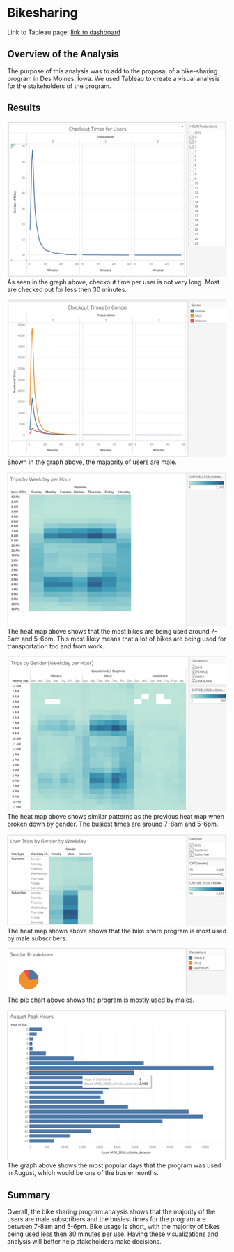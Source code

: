 # Bikesharing

Link to Tableau page:
[link to dashboard](https://public.tableau.com/profile/abby.schneider#!/vizhome/BikeShare_16174120581120/CheckoutTimesforUsers)


## Overview of the Analysis
The purpose of this analysis was to add to the proposal of a bike-sharing program in Des Moines, Iowa.  We used Tableau to create a visual analysis for the stakeholders of the program.

## Results

![ALT TEXT](https://github.com/abbys114/bikesharing/blob/main/worksheets/Screen%20Shot%202021-04-02%20at%203.44.02%20PM.png)
As seen in the graph above, checkout time per user is not very long.  Most are checked out for less then 30 minutes.


![ALT TEXT](https://github.com/abbys114/bikesharing/blob/main/worksheets/Screen%20Shot%202021-04-02%20at%203.44.28%20PM.png)
Shown in the graph above, the majaority of users are male.


![ALT TEXT](https://github.com/abbys114/bikesharing/blob/main/worksheets/Screen%20Shot%202021-04-02%20at%203.44.46%20PM.png)
The heat map above shows that the most bikes are being used around 7-8am and 5-6pm.  This most likey means that a lot of bikes are being used for transportation too and from work.


![ALT TEXT](https://github.com/abbys114/bikesharing/blob/main/worksheets/Screen%20Shot%202021-04-02%20at%203.45.20%20PM.png)
The heat map above shows similar patterns as the previous heat map when broken down by gender.  The busiest times are around 7-8am and 5-6pm.


![ALT TEXT](https://github.com/abbys114/bikesharing/blob/main/worksheets/Screen%20Shot%202021-04-02%20at%203.45.42%20PM.png)
The heat map shown above shows that the bike share program is most used by male subscribers.


![ALT TEXT](https://github.com/abbys114/bikesharing/blob/main/worksheets/Screen%20Shot%202021-04-02%20at%203.45.59%20PM.png)
The pie chart above shows the program is mostly used by males.


![ALT TEXT](https://github.com/abbys114/bikesharing/blob/main/worksheets/Screen%20Shot%202021-04-02%20at%203.46.14%20PM.png)
The graph above shows the most popular days that the program was used in August, which would be one of the busier months.


## Summary
Overall, the bike sharing program analysis shows that the majority of the users are male subscribers and the busiest times for the program are between 7-8am and 5-6pm.  Bike usage is short, with the majority of bikes being used less then 30 minutes per use. Having these visualizations and analysis will better help stakeholders make decisions. 

